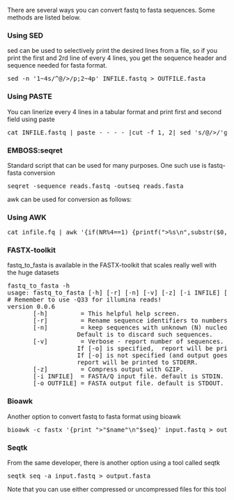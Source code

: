 <p>There are several ways you can convert fastq to fasta sequences. Some methods are listed below. </p>

<h3>Using SED </h3>
<p><blockcode>sed</blockcode> can be used to selectively print the desired lines from a file, so if you print the first and 2rd line of every 4 lines, you get the sequence header and sequence needed for fasta format. </p>
<pre>
sed -n '1~4s/^@/>/p;2~4p' INFILE.fastq > OUTFILE.fasta
</pre>

<h3> Using PASTE</h3>
<p>You can linerize every 4 lines in a tabular format and print first and second field using <blockcode>paste</blockcode></p>
<pre>
cat INFILE.fastq | paste - - - - |cut -f 1, 2| sed 's/@/>/'g | tr -s "/t" "/n" > OUTFILE.fasta
</pre>

<h3> EMBOSS:seqret </h3>
<p>Standard script that can be used for many purposes. One such use is fastq-fasta conversion</p>
<pre>
seqret -sequence reads.fastq -outseq reads.fasta
</pre>
<p><blockcode>awk</blockcode> can be used for conversion as follows:</p>
<h3> Using AWK</h3>

<pre>
cat infile.fq | awk '{if(NR%4==1) {printf(">%s\n",substr($0,2));} else if(NR%4==2) print;}' > file.fa
</pre>


<h3> FASTX-toolkit</h3>
<p><blockcode>fastq_to_fasta</blockcode> is available in the FASTX-toolkit that scales really well with the huge datasets</p>
<pre>
fastq_to_fasta -h
usage: fastq_to_fasta [-h] [-r] [-n] [-v] [-z] [-i INFILE] [-o OUTFILE]
# Remember to use -Q33 for illumina reads!
version 0.0.6
	   [-h]         = This helpful help screen.
	   [-r]         = Rename sequence identifiers to numbers.
	   [-n]         = keep sequences with unknown (N) nucleotides.
			       Default is to discard such sequences.
	   [-v]         = Verbose - report number of sequences.
			       If [-o] is specified,  report will be printed to STDOUT.
			       If [-o] is not specified (and output goes to STDOUT),
			       report will be printed to STDERR.
	   [-z]         = Compress output with GZIP.
	   [-i INFILE]  = FASTA/Q input file. default is STDIN.
	   [-o OUTFILE] = FASTA output file. default is STDOUT.
</pre>

<h3> Bioawk</h3>
<p>Another option to convert fastq to fasta format using <blockcode>bioawk</blockcode> </p>
<pre>
bioawk -c fastx '{print ">"$name"\n"$seq}' input.fastq > output.fasta
</pre>

<h3> Seqtk</h3>
<p>From the same developer, there is another option using a tool called <blockcode>seqtk</blockcode> </p>
<pre>
seqtk seq -a input.fastq > output.fasta
</pre>
Note that you can use either compressed or uncompressed files for this tool
